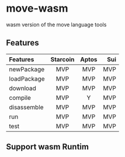 # move-wasm

wasm version of the move language tools

## Features

| Features    | Starcoin | Aptos |  Sui |
| :---------- | :------: | :---: | ---: |
| newPackage  |   MVP    |  MVP  |  MVP |
| loadPackage |   MVP    |  MVP  |  MVP |
| download    |   MVP    |  MVP  |  MVP |
| compile     |   MVP    |   Y   |  MVP |
| disassemble |   MVP    |  MVP  |  MVP |
| run         |   MVP    |  MVP  |  MVP |
| test        |   MVP    |  MVP  |  MVP |

## Support wasm Runtim

